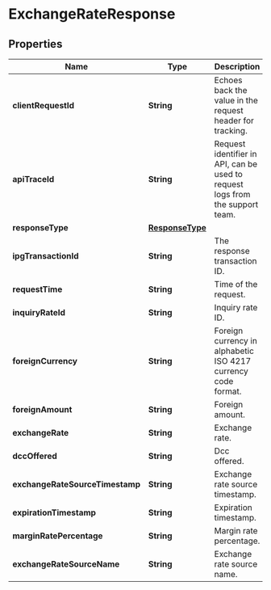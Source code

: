 

# ExchangeRateResponse

## Properties

Name | Type | Description | Notes
------------ | ------------- | ------------- | -------------
**clientRequestId** | **String** | Echoes back the value in the request header for tracking. |  [optional]
**apiTraceId** | **String** | Request identifier in API, can be used to request logs from the support team. |  [optional]
**responseType** | [**ResponseType**](ResponseType.md) |  |  [optional]
**ipgTransactionId** | **String** | The response transaction ID. |  [optional]
**requestTime** | **String** | Time of the request. |  [optional]
**inquiryRateId** | **String** | Inquiry rate ID. |  [optional]
**foreignCurrency** | **String** | Foreign currency in alphabetic ISO 4217 currency code format. |  [optional]
**foreignAmount** | **String** | Foreign amount. |  [optional]
**exchangeRate** | **String** | Exchange rate. |  [optional]
**dccOffered** | **String** | Dcc offered. |  [optional]
**exchangeRateSourceTimestamp** | **String** | Exchange rate source timestamp. |  [optional]
**expirationTimestamp** | **String** | Expiration timestamp. |  [optional]
**marginRatePercentage** | **String** | Margin rate percentage. |  [optional]
**exchangeRateSourceName** | **String** | Exchange rate source name. |  [optional]



